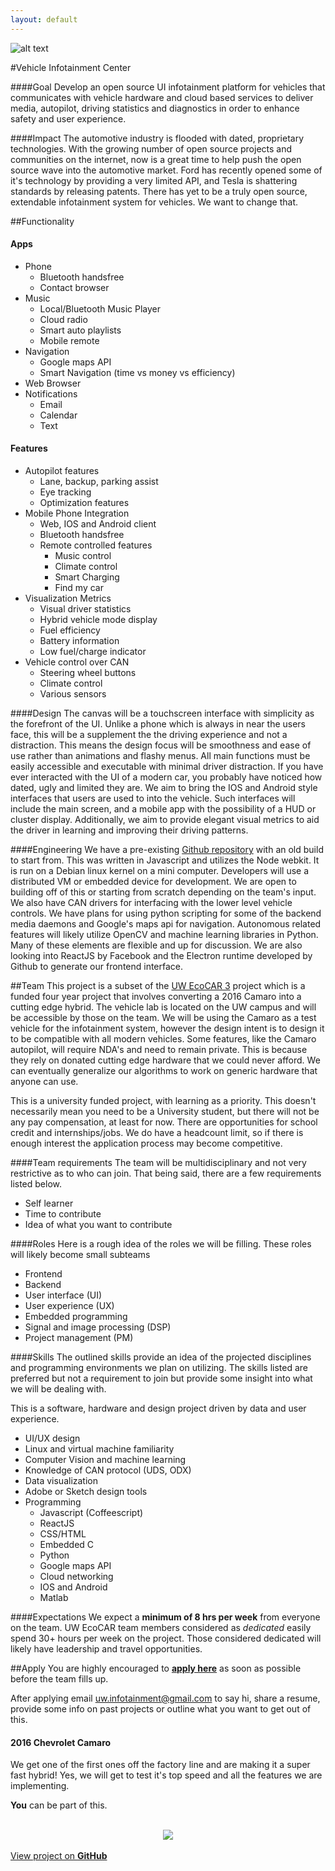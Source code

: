 ```yaml
---
layout: default
---
```

![alt text](https://github.com/jake-g/Vehicle-Infotainment-Center/raw/gh-pages/_images/banner.png)

#Vehicle Infotainment Center


####Goal
Develop an open source UI infotainment platform for vehicles that communicates with vehicle hardware and cloud based services to deliver media, autopilot, driving statistics and diagnostics in order to enhance safety and user experience.

####Impact
The automotive industry is flooded with dated, proprietary technologies. With the growing number of open source projects and communities on the internet, now is a great time to help push the open source wave into the automotive market. Ford has recently opened some of it's technology by providing a very limited API, and Tesla is shattering standards by releasing patents. There has yet to be a truly open source, extendable infotainment system for vehicles. We want to change that.

##Functionality
#### Apps
* Phone
  * Bluetooth handsfree
  * Contact browser
* Music
  * Local/Bluetooth Music Player
  * Cloud radio
  * Smart auto playlists
  * Mobile remote
* Navigation
  * Google maps API
  * Smart Navigation (time vs money vs efficiency)
* Web Browser
* Notifications
  * Email
  * Calendar
  * Text

#### Features
* Autopilot features
  * Lane, backup, parking assist
  * Eye tracking
  * Optimization features
* Mobile Phone Integration
  * Web, IOS and Android client
  * Bluetooth handsfree
  * Remote controlled features
    * Music control
    * Climate control
    * Smart Charging
    * Find my car
* Visualization Metrics
  * Visual driver statistics
  * Hybrid vehicle mode display
  * Fuel efficiency
  * Battery information
  * Low fuel/charge indicator
* Vehicle control over CAN
  * Steering wheel buttons
  * Climate control
  * Various sensors

####Design
The canvas will be a touchscreen interface with simplicity as the forefront of the UI. Unlike a phone which is always in near the users face, this will be a supplement the the driving experience and not a distraction. This means the design focus will be smoothness and ease of use rather than animations and flashy menus. All main functions must be easily accessible and executable with minimal driver distraction. If you have ever interacted with the UI of a modern car, you probably have noticed how dated, ugly and limited they are. We aim to bring the IOS and Android style interfaces that users are used to into the vehicle. Such interfaces will include the main screen, and a mobile app with the possibility of a HUD or cluster display. Additionally, we aim to provide elegant visual metrics to aid the driver in learning and improving their driving patterns.

####Engineering
We have a pre-existing [Github repository](https://github.com/UWEcoCAR/UWCenterStack) with an old build to start from. This was written in Javascript and utilizes the Node webkit. It is run on a Debian linux kernel on a mini computer. Developers will use a distributed VM or embedded device for development. We are open to building off of this or starting from scratch depending on the team's input. We also have CAN drivers for interfacing with the lower level vehicle controls. We have plans for using python scripting for some of the backend media daemons and Google's maps api for navigation. Autonomous related features will likely utilize OpenCV and machine learning libraries in Python. Many of these elements are flexible and up for discussion. We are also looking into ReactJS by Facebook and the Electron runtime developed by Github to generate our frontend interface.

##Team
This project is a subset of the [UW EcoCAR 3](http://uwecocar.com/index.html) project which is a funded four year project that involves converting a 2016 Camaro into a cutting edge hybrid. The vehicle lab is located on the UW campus and will be accessible by those on the team. We will be using the Camaro as a test vehicle for the infotainment system, however the design intent is to design it to be compatible with all modern vehicles. Some features, like the Camaro autopilot, will require NDA's and need to remain private. This is because they rely on donated cutting edge hardware that we could never afford. We can eventually generalize our algorithms to work on generic hardware that anyone can use.

This is a university funded project, with learning as a priority. This doesn't necessarily mean you need to be a University student, but there will not be any pay compensation, at least for now. There are opportunities for school credit and internships/jobs. We do have a headcount limit, so if there is enough interest the application process may become competitive.

####Team requirements
The team will be multidisciplinary and not very restrictive as to who can join. That being said, there are a few requirements listed below.

  * Self learner
  * Time to contribute
  * Idea of what you want to contribute

####Roles
Here is a rough idea of the roles we will be filling. These roles will likely become small subteams

* Frontend
* Backend
* User interface (UI)
* User experience (UX)
* Embedded programming
* Signal and image processing (DSP)
* Project management (PM)

####Skills
The outlined skills provide an idea of the projected disciplines and programming environments we plan on utilizing.  The skills listed are preferred but not a requirement to join but provide some insight into what we will be dealing with.

This is a software, hardware and design project driven by data and user experience.

* UI/UX design
* Linux and virtual machine familiarity
* Computer Vision and machine learning
* Knowledge of CAN protocol (UDS, ODX)
* Data visualization
* Adobe or Sketch design tools
* Programming
  * Javascript (Coffeescript)
  * ReactJS
  * CSS/HTML
  * Embedded C
  * Python
  * Google maps API
  * Cloud networking
  * IOS and Android
  * Matlab

####Expectations
We expect a __minimum of 8 hrs per week__ from everyone on the team. UW EcoCAR team members considered as *dedicated* easily spend 30+ hours per week on the project. Those considered dedicated will likely have leadership and travel opportunities.

##Apply
You are highly encouraged to __[apply here](http://goo.gl/forms/DbPqCebwa7)__ as soon as possible before the team fills up.

After applying email <uw.infotainment@gmail.com> to say hi, share a resume, provide some info on past projects or outline what you want to get out of this.


#### 2016 Chevrolet Camaro
We get one of the first ones off the factory line and are making it a super fast hybrid! Yes, we will get to test it's top speed and all the features we are implementing.

__You__ can be part of this.

<br>
<div style="text-align:center"><img src ="https://github.com/jake-g/Vehicle-Infotainment-Center/raw/gh-pages/_images/cropped-camaro.png" /></div>

<br>
<a href="https://github.com/jake-g/Vehicle-Infotainment-Center">View project on <strong>GitHub</strong></a></li></div><div style="text-align:left">
